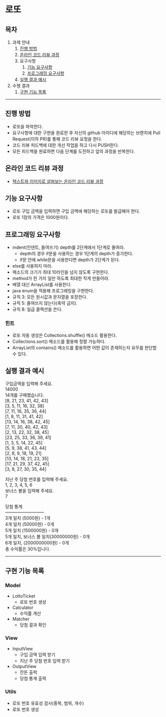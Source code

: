 # 로또

## 목차

1. 과제 안내
    1. [진행 방법](#진행-방법)
    2. [온라인 코드 리뷰 과정](#온라인-코드-리뷰-과정)
    3. 요구사항
        1. [기능 요구사항](#기능-요구사항)
        2. [프로그래밍 요구사항](#프로그래밍-요구사항)
    4. [실행 결과 예시](#실행-결과-예시)
2. 수행 결과
    1. [구현 기능 목록](#구현-기능-목록)
    <!-- 2. [프로그램 실행 화면](#프로그램-실행-화면) -->

---

## 진행 방법

* 로또을 파악한다.
* 요구사항에 대한 구현을 완료한 후 자신의 github 아이디에 해당하는 브랜치에 Pull Request(이하 PR)를 통해 코드 리뷰 요청을 한다.
* 코드 리뷰 피드백에 대한 개선 작업을 하고 다시 PUSH한다.
* 모든 피드백을 완료하면 다음 단계를 도전하고 앞의 과정을 반복한다.

## 온라인 코드 리뷰 과정

* [텍스트와 이미지로 살펴보는 온라인 코드 리뷰 과정](https://github.com/next-step/nextstep-docs/tree/master/codereview)

## 기능 요구사항

* 로또 구입 금액을 입력하면 구입 금액에 해당하는 로또를 발급해야 한다.
* 로또 1장의 가격은 1000원이다.

## 프로그래밍 요구사항

* indent(인덴트, 들여쓰기) depth를 2단계에서 1단계로 줄여라.
  * depth의 경우 if문을 사용하는 경우 1단계의 depth가 증가한다.
  * if문 안에 while문을 사용한다면 depth가 2단계가 된다.
* else를 사용하지 마라.
* 메소드의 크기가 최대 10라인을 넘지 않도록 구현한다.
* method가 한 가지 일만 하도록 최대한 작게 만들어라.
* 배열 대신 ArrayList를 사용한다.
* java enum을 적용해 프로그래밍을 구현한다.
* 규칙 3: 모든 원시값과 문자열을 포장한다.
* 규칙 5: 줄여쓰지 않는다(축약 금지).
* 규칙 8: 일급 콜렉션을 쓴다.

### 힌트

* 로또 자동 생성은 Collections.shuffle() 메소드 활용한다.
* Collections.sort() 메소드를 활용해 정렬 가능하다.
* ArrayList의 contains() 메소드를 활용하면 어떤 값이 존재하는지 유무를 판단할 수 있다.

## 실행 결과 예시

구입금액을 입력해 주세요.  
14000  
14개를 구매했습니다.  
[8, 21, 23, 41, 42, 43]  
[3, 5, 11, 16, 32, 38]  
[7, 11, 16, 35, 36, 44]  
[1, 8, 11, 31, 41, 42]  
[13, 14, 16, 38, 42, 45]  
[7, 11, 30, 40, 42, 43]  
[2, 13, 22, 32, 38, 45]  
[23, 25, 33, 36, 39, 41]  
[1, 3, 5, 14, 22, 45]  
[5, 9, 38, 41, 43, 44]  
[2, 8, 9, 18, 19, 21]  
[13, 14, 18, 21, 23, 35]  
[17, 21, 29, 37, 42, 45]  
[3, 8, 27, 30, 35, 44]  

지난 주 당첨 번호를 입력해 주세요.  
1, 2, 3, 4, 5, 6  
보너스 볼을 입력해 주세요.  
7  

당첨 통계  
&#8213;&#8213;&#8213;&#8213;&#8213;&#8213;&#8213;&#8213;&#8213;  
3개 일치 (5000원) - 1개  
4개 일치 (50000원) - 0개  
5개 일치 (1500000원) - 0개  
5개 일치, 보너스 볼 일치(30000000원) - 0개  
6개 일치, (2000000000원) - 0개  
총 수익률은 30%입니다.

---

## 구현 기능 목록

### Model

* LottoTicket
  * 로또 번호 생성
* Calculator
  * 수익률 계산
* Matcher
  * 당첨 결과 확인

### View

* InputView
  * 구입 금액 입력 받기
  * 지난 주 당첨 번호 입력 받기
* OutputView
  * 잔돈 출력
  * 당첨 통계 출력

### Utils

* 로또 번호 유효성 검사(중복, 범위, 개수)
* 로또 번호 생성
